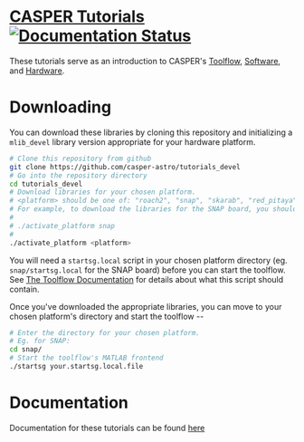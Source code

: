 # [CASPER Tutorials](http://casper-tutorials.readthedocs.io/en/latest/) [![Documentation Status](https://readthedocs.org/projects/casper-tutorials/badge/?version=latest)](https://casper-tutorials.readthedocs.io/en/latest/?badge=latest) #

These tutorials serve as an introduction to CASPER's [Toolflow](https://github.com/casper-astro/mlib_devel), [Software](https://github.com/casper-astro/casperfpga), and [Hardware](https://github.com/casper-astro/casper-hardware).

# Downloading

You can download these libraries by cloning this repository and initializing a `mlib_devel` library version appropriate for your hardware platform.

```bash
# Clone this repository from github
git clone https://github.com/casper-astro/tutorials_devel
# Go into the repository directory
cd tutorials_devel
# Download libraries for your chosen platform.
# <platform> should be one of: "roach2", "snap", "skarab", "red_pitaya"
# For example, to download the libraries for the SNAP board, you should run:
#
# ./activate_platform snap
#
./activate_platform <platform>
```

You will need a `startsg.local` script in your chosen platform directory (eg. `snap/startsg.local` for the SNAP board) before you can start the toolflow. See [The Toolflow Documentation](https://casper-toolflow.readthedocs.io/en/latest/src/Configuring-the-Toolflow.html#specifying-local-details) for details about what this script should contain.

Once you've downloaded the appropriate libraries, you can move to your chosen platform's directory and start the toolflow --

```bash
# Enter the directory for your chosen platform.
# Eg. for SNAP:
cd snap/
# Start the toolflow's MATLAB frontend
./startsg your.startsg.local.file
```

# Documentation
Documentation for these tutorials can be found [here](https://casper-tutorials.readthedocs.io/)
